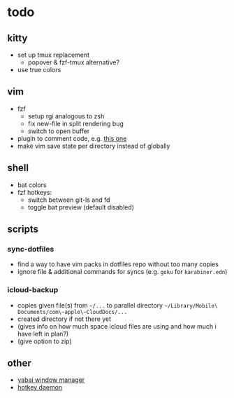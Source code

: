 # todo

## kitty

- set up tmux replacement
  - popover & fzf-tmux alternative?
- use true colors

## vim

- fzf
  - setup rgi analogous to zsh
  - fix new-file in split rendering bug
  - switch to open buffer
- plugin to comment code, e.g. [this
  one](https://github.com/tomtom/tcomment_vim)
- make vim save state per directory instead of globally

## shell

- bat colors
- fzf hotkeys:
  - switch between git-ls and fd
  - toggle bat preview (default disabled)

## scripts

### sync-dotfiles

- find a way to have vim packs in dotfiles repo without too many copies
- ignore file & additional commands for syncs (e.g. `goku` for `karabiner.edn`)

### icloud-backup

- copies given file(s) from `~/...` to parallel directory `~/Library/Mobile\
  Documents/com\~apple\~CloudDocs/...`
- created directory if not there yet
- (gives info on how much space icloud files are using and how much i have left
  in plan?)
- (give option to zip)

## other

- [yabai window manager](https://github.com/koekeishiya/yabai)
- [hotkey daemon](https://github.com/koekeishiya/skhd)
